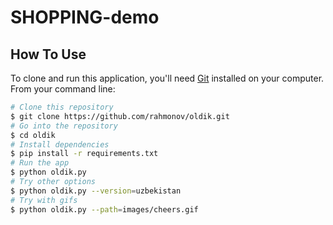 # SHOPPING-demo

## How To Use

To clone and run this application, you'll need [Git](https://git-scm.com) installed on your computer. From your command line:

```bash
# Clone this repository
$ git clone https://github.com/rahmonov/oldik.git
# Go into the repository
$ cd oldik
# Install dependencies
$ pip install -r requirements.txt
# Run the app
$ python oldik.py
# Try other options
$ python oldik.py --version=uzbekistan
# Try with gifs
$ python oldik.py --path=images/cheers.gif
```
